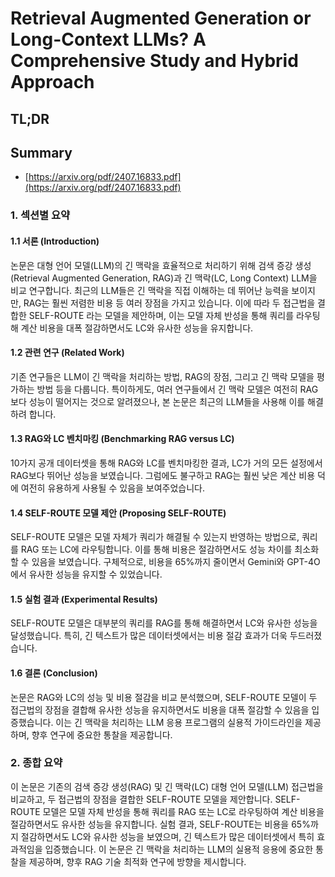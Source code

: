 # Retrieval Augmented Generation or Long-Context LLMs? A Comprehensive Study and Hybrid Approach
## TL;DR
## Summary
- [https://arxiv.org/pdf/2407.16833.pdf](https://arxiv.org/pdf/2407.16833.pdf)

### 1. 섹션별 요약

#### 1.1 서론 (Introduction)
논문은 대형 언어 모델(LLM)의 긴 맥락을 효율적으로 처리하기 위해 검색 증강 생성(Retrieval Augmented Generation, RAG)과 긴 맥락(LC, Long Context) LLM을 비교 연구합니다. 최근의 LLM들은 긴 맥락을 직접 이해하는 데 뛰어난 능력을 보이지만, RAG는 훨씬 저렴한 비용 등 여러 장점을 가지고 있습니다. 이에 따라 두 접근법을 결합한 SELF-ROUTE 라는 모델을 제안하며, 이는 모델 자체 반성을 통해 쿼리를 라우팅해 계산 비용을 대폭 절감하면서도 LC와 유사한 성능을 유지합니다.

#### 1.2 관련 연구 (Related Work)
기존 연구들은 LLM이 긴 맥락을 처리하는 방법, RAG의 장점, 그리고 긴 맥락 모델을 평가하는 방법 등을 다룹니다. 특이하게도, 여러 연구들에서 긴 맥락 모델은 여전히 RAG보다 성능이 떨어지는 것으로 알려졌으나, 본 논문은 최근의 LLM들을 사용해 이를 해결하려 합니다.

#### 1.3 RAG와 LC 벤치마킹 (Benchmarking RAG versus LC)
10가지 공개 데이터셋을 통해 RAG와 LC를 벤치마킹한 결과, LC가 거의 모든 설정에서 RAG보다 뛰어난 성능을 보였습니다. 그럼에도 불구하고 RAG는 훨씬 낮은 계산 비용 덕에 여전히 유용하게 사용될 수 있음을 보여주었습니다.

#### 1.4 SELF-ROUTE 모델 제안 (Proposing SELF-ROUTE)
SELF-ROUTE 모델은 모델 자체가 쿼리가 해결될 수 있는지 반영하는 방법으로, 쿼리를 RAG 또는 LC에 라우팅합니다. 이를 통해 비용은 절감하면서도 성능 차이를 최소화할 수 있음을 보였습니다. 구체적으로, 비용을 65%까지 줄이면서 Gemini와 GPT-4O에서 유사한 성능을 유지할 수 있었습니다.

#### 1.5 실험 결과 (Experimental Results)
SELF-ROUTE 모델은 대부분의 쿼리를 RAG를 통해 해결하면서 LC와 유사한 성능을 달성했습니다. 특히, 긴 텍스트가 많은 데이터셋에서는 비용 절감 효과가 더욱 두드러졌습니다.

#### 1.6 결론 (Conclusion)
논문은 RAG와 LC의 성능 및 비용 절감을 비교 분석했으며, SELF-ROUTE 모델이 두 접근법의 장점을 결합해 유사한 성능을 유지하면서도 비용을 대폭 절감할 수 있음을 입증했습니다. 이는 긴 맥락을 처리하는 LLM 응용 프로그램의 실용적 가이드라인을 제공하며, 향후 연구에 중요한 통찰을 제공합니다.

### 2. 종합 요약
이 논문은 기존의 검색 증강 생성(RAG) 및 긴 맥락(LC) 대형 언어 모델(LLM) 접근법을 비교하고, 두 접근법의 장점을 결합한 SELF-ROUTE 모델을 제안합니다. SELF-ROUTE 모델은 모델 자체 반성을 통해 쿼리를 RAG 또는 LC로 라우팅하여 계산 비용을 절감하면서도 유사한 성능을 유지합니다. 실험 결과, SELF-ROUTE는 비용을 65%까지 절감하면서도 LC와 유사한 성능을 보였으며, 긴 텍스트가 많은 데이터셋에서 특히 효과적임을 입증했습니다. 이 논문은 긴 맥락을 처리하는 LLM의 실용적 응용에 중요한 통찰을 제공하며, 향후 RAG 기술 최적화 연구에 방향을 제시합니다.